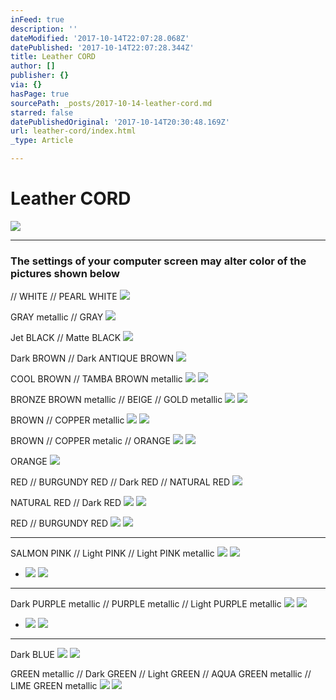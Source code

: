 ```yaml
---
inFeed: true
description: ''
dateModified: '2017-10-14T22:07:28.068Z'
datePublished: '2017-10-14T22:07:28.344Z'
title: Leather CORD
author: []
publisher: {}
via: {}
hasPage: true
sourcePath: _posts/2017-10-14-leather-cord.md
starred: false
datePublishedOriginal: '2017-10-14T20:30:48.169Z'
url: leather-cord/index.html
_type: Article

---
```

# Leather CORD
![](https://the-grid-user-content.s3-us-west-2.amazonaws.com/7bf94d65-5bb0-4838-a09a-5730468b1a37.jpg)

---

### The settings of your computer screen may alter color of the pictures shown below

// WHITE // PEARL WHITE
![](https://the-grid-user-content.s3-us-west-2.amazonaws.com/72866ca4-b51b-44de-b712-26a21d8c25c4.jpg)

GRAY metallic // GRAY
![](https://the-grid-user-content.s3-us-west-2.amazonaws.com/b3110b1f-f98e-447a-a2d3-1ccd0443cfc8.jpg)

Jet BLACK // Matte BLACK
![](https://the-grid-user-content.s3-us-west-2.amazonaws.com/01df2dc6-1a8c-4205-ad93-4349f6a32ca7.jpg)

Dark BROWN // Dark ANTIQUE BROWN
![](https://the-grid-user-content.s3-us-west-2.amazonaws.com/116053c2-c4d4-4232-972a-62bf6e054e02.jpg)

COOL BROWN // TAMBA BROWN metallic
![](https://the-grid-user-content.s3-us-west-2.amazonaws.com/68144f88-5230-4efe-a35a-c9d7a211726d.jpg)
![](https://the-grid-user-content.s3-us-west-2.amazonaws.com/82b28f3f-0581-4c6c-9c6d-154eb8394e79.jpg)

BRONZE BROWN metallic // BEIGE // GOLD metallic
![](https://the-grid-user-content.s3-us-west-2.amazonaws.com/cb7110f3-b397-4271-9abe-369ba082dec3.jpg)
![](https://the-grid-user-content.s3-us-west-2.amazonaws.com/aa4749ce-2c6e-47fb-93a1-2c1cf99261d5.jpg)

BROWN // COPPER metallic
![](https://the-grid-user-content.s3-us-west-2.amazonaws.com/f7bf0659-d92b-4b94-b6da-fe5c622419b3.jpg)
![](https://the-grid-user-content.s3-us-west-2.amazonaws.com/57b10b11-8561-4aab-8847-18c693dc800a.jpg)

BROWN // COPPER metalic // ORANGE
![](https://the-grid-user-content.s3-us-west-2.amazonaws.com/c7e4579f-de5c-4268-a828-a80a99b7b047.jpg)
![](https://the-grid-user-content.s3-us-west-2.amazonaws.com/c4498cdf-de6f-498e-a4c2-31a375a68351.jpg)

ORANGE
![](https://the-grid-user-content.s3-us-west-2.amazonaws.com/086b5ee2-51ef-48d4-8dab-f0e1498626ef.jpg)

RED // BURGUNDY RED // Dark RED // NATURAL RED
![](https://the-grid-user-content.s3-us-west-2.amazonaws.com/bd995e3e-a62b-4fd1-8660-dd47e02c7294.jpg)

NATURAL RED // Dark RED
![](https://the-grid-user-content.s3-us-west-2.amazonaws.com/a5ae7534-c6a9-400d-afea-00266b7af4c0.jpg)
![](https://the-grid-user-content.s3-us-west-2.amazonaws.com/a962236b-1582-4c1a-9de9-3541764db187.jpg)

RED // BURGUNDY RED
![](https://the-grid-user-content.s3-us-west-2.amazonaws.com/71567cce-a6bf-46d7-8194-a3237e3b307c.jpg)
![](https://the-grid-user-content.s3-us-west-2.amazonaws.com/78d185ea-6e42-48fc-aee6-bf0f936c65a3.jpg)

---

SALMON PINK // Light PINK // Light PINK metallic
![](https://the-grid-user-content.s3-us-west-2.amazonaws.com/b85a961d-3ca7-460c-bfa9-af1891b5a123.jpg)
![](https://the-grid-user-content.s3-us-west-2.amazonaws.com/7e60150d-9b8b-4ca9-b70b-787b4299c540.jpg)

* ![](https://the-grid-user-content.s3-us-west-2.amazonaws.com/0f7bce71-ccb6-4b23-b999-fbabc3f1ab1c.jpg)
![](https://the-grid-user-content.s3-us-west-2.amazonaws.com/8ce8e0a1-44ef-447a-83c9-122e608c1e67.jpg)

---

Dark PURPLE metallic // PURPLE metallic // Light PURPLE metallic
![](https://the-grid-user-content.s3-us-west-2.amazonaws.com/6bb00446-3f44-4e9e-b1f6-cc02a21aeb9b.jpg)
![](https://the-grid-user-content.s3-us-west-2.amazonaws.com/5a87e217-8170-4d88-8623-ed61020ccbe7.jpg)

* ![](https://the-grid-user-content.s3-us-west-2.amazonaws.com/0d1f8dba-b186-4387-9d81-6d079ed6f396.jpg)
![](https://the-grid-user-content.s3-us-west-2.amazonaws.com/f813b825-bbcf-4ff0-9136-c4bbfe6c1c99.jpg)

---

Dark BLUE
![](https://the-grid-user-content.s3-us-west-2.amazonaws.com/f8955643-4f6d-44f3-bea8-754135339b8e.jpg)
![](https://the-grid-user-content.s3-us-west-2.amazonaws.com/a9379ded-1093-466d-ba48-bbdc53cf938d.jpg)

GREEN metallic // Dark GREEN // Light GREEN // AQUA GREEN metallic // LIME GREEN metallic
![](https://the-grid-user-content.s3-us-west-2.amazonaws.com/7c4a5d58-a9ed-4780-b34d-64f274bb012b.jpg)
![](https://the-grid-user-content.s3-us-west-2.amazonaws.com/e7cc9c6a-cdea-4ddf-a9ee-7ed207c04e7b.jpg)